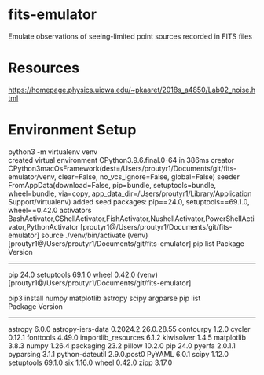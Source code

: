 # fits-emulator
Emulate observations of seeing-limited point sources recorded in FITS files


# Resources
https://homepage.physics.uiowa.edu/~pkaaret/2018s_a4850/Lab02_noise.html

# Environment Setup
python3 -m virtualenv venv  
created virtual environment CPython3.9.6.final.0-64 in 386ms
  creator CPython3macOsFramework(dest=/Users/proutyr1/Documents/git/fits-emulator/venv, clear=False, no_vcs_ignore=False, global=False)
  seeder FromAppData(download=False, pip=bundle, setuptools=bundle, wheel=bundle, via=copy, app_data_dir=/Users/proutyr1/Library/Application Support/virtualenv)
    added seed packages: pip==24.0, setuptools==69.1.0, wheel==0.42.0
  activators BashActivator,CShellActivator,FishActivator,NushellActivator,PowerShellActivator,PythonActivator
[proutyr1@/Users/proutyr1/Documents/git/fits-emulator]
source ./venv/bin/activate
(venv) [proutyr1@/Users/proutyr1/Documents/git/fits-emulator]
pip list
Package    Version
---------- -------
pip        24.0
setuptools 69.1.0
wheel      0.42.0
(venv) [proutyr1@/Users/proutyr1/Documents/git/fits-emulator]

pip3 install numpy matplotlib astropy scipy argparse
pip list          
Package             Version
------------------- -------------------
astropy             6.0.0
astropy-iers-data   0.2024.2.26.0.28.55
contourpy           1.2.0
cycler              0.12.1
fonttools           4.49.0
importlib_resources 6.1.2
kiwisolver          1.4.5
matplotlib          3.8.3
numpy               1.26.4
packaging           23.2
pillow              10.2.0
pip                 24.0
pyerfa              2.0.1.1
pyparsing           3.1.1
python-dateutil     2.9.0.post0
PyYAML              6.0.1
scipy               1.12.0
setuptools          69.1.0
six                 1.16.0
wheel               0.42.0
zipp                3.17.0